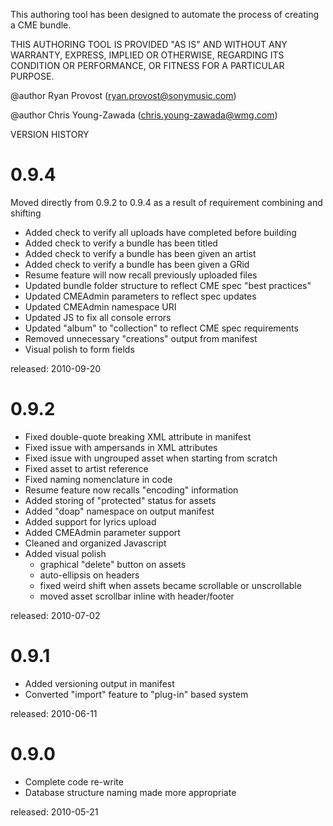 This authoring tool has been designed to automate the process of
creating a CME bundle.

THIS AUTHORING TOOL IS PROVIDED "AS IS" AND WITHOUT ANY WARRANTY,
EXPRESS, IMPLIED OR OTHERWISE, REGARDING ITS CONDITION OR PERFORMANCE,
OR FITNESS FOR A PARTICULAR PURPOSE.

@author Ryan Provost (ryan.provost@sonymusic.com)

@author Chris Young-Zawada (chris.young-zawada@wmg.com)

VERSION HISTORY

0.9.4
==========
Moved directly from 0.9.2 to 0.9.4 as a result of requirement combining and shifting

* Added check to verify all uploads have completed before building
* Added check to verify a bundle has been titled
* Added check to verify a bundle has been given an artist
* Added check to verify a bundle has been given a GRid
* Resume feature will now recall previously uploaded files
* Updated bundle folder structure to reflect CME spec "best practices"
* Updated CMEAdmin parameters to reflect spec updates
* Updated CMEAdmin namespace URI
* Updated JS to fix all console errors
* Updated "album" to "collection" to reflect CME spec requirements
* Removed unnecessary "creations" output from manifest
* Visual polish to form fields

released: 2010-09-20


0.9.2
==========
* Fixed double-quote breaking XML attribute in manifest
* Fixed issue with ampersands in XML attributes
* Fixed issue with ungrouped asset when starting from scratch
* Fixed asset to artist reference
* Fixed naming nomenclature in code
* Resume feature now recalls "encoding" information
* Added storing of "protected" status for assets
* Added "doap" namespace on output manifest
* Added support for lyrics upload
* Added CMEAdmin parameter support
* Cleaned and organized Javascript
* Added visual polish
  - graphical "delete" button on assets
  - auto-ellipsis on headers
  - fixed weird shift when assets became scrollable or unscrollable
  - moved asset scrollbar inline with header/footer

released: 2010-07-02


0.9.1
==========
* Added versioning output in manifest
* Converted "import" feature to "plug-in" based system

released: 2010-06-11


0.9.0
==========
* Complete code re-write
* Database structure naming made more appropriate

released: 2010-05-21
